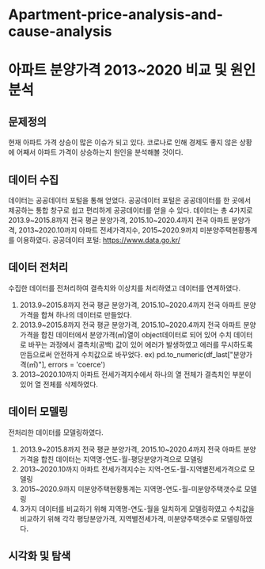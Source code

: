 # Apartment-price-analysis-and-cause-analysis
# 아파트 분양가격 2013~2020 비교 및 원인분석

## 문제정의
현재 아파트 가격 상승이 많은 이슈가 되고 있다. 코로나로 인해 경제도 좋지 않은 상황에 어째서 아파트 가격이 상승하는지 원인을 분석해볼 것이다.

## 데이터 수집
데이터는 공공데이터 포털을 통해 얻었다.
공공데이터 포털은 공공데이터를 한 곳에서 제공하는 통합 창구로 쉽고 편리하게 공공데이터를 얻을 수 있다.
데이터는 총 4가지로 2013.9~2015.8까지 전국 평균 분양가격, 2015.10~2020.4까지 전국 아파트 분양가격, 2013~2020.10까지 아파트 전세가격지수, 2015~2020.9까지 미분양주택현황통계를 이용하였다.
공공데이터 포털: https://www.data.go.kr/

## 데이터 전처리
수집한 데이터를 전처리하여 결측치와 이상치를 처리하였고 데이터를 연계하였다.
1. 2013.9~2015.8까지 전국 평균 분양가격, 2015.10~2020.4까지 전국 아파트 분양가격을 합쳐 하나의 데이터로 만들었다.
2. 2013.9~2015.8까지 전국 평균 분양가격, 2015.10~2020.4까지 전국 아파트 분양가격을 합친 데이터에서 분양가격(㎡)열이 object데이터로 되어 있어 수치 데이터로 바꾸는 과정에서 결측치(공백) 값이 있어 에러가 발생하였고 에러를 무시하도록 만듬으로써 안전하게 수치값으로 바꾸었다. ex) pd.to_numeric(df_last["분양가격(㎡)"], errors = 'coerce')
3. 2013~2020.10까지 아파트 전세가격지수에서 하나의 열 전체가 결측치인 부분이 있어 열 전체를 삭제하였다.

## 데이터 모델링
전처리한 데이터를 모델링하였다. 
1. 2013.9~2015.8까지 전국 평균 분양가격, 2015.10~2020.4까지 전국 아파트 분양가격을 합친 데이터는 지역명-연도-월-평당분양가격으로 모델링
2. 2013~2020.10까지 아파트 전세가격지수는 지역-연도-월-지역별전세가격으로 모델링
3. 2015~2020.9까지 미분양주택현황통계는 지역명-연도-월-미분양주택갯수로 모델링
4. 3가지 데이터를 비교하기 위해 지역명-연도-월을 일치하게 모델링하였고 수치값을 비교하기 위해 각각 평당분양가격, 지역별전세가격, 미분양주택갯수로 모델링하였다.

## 시각화 및 탐색














